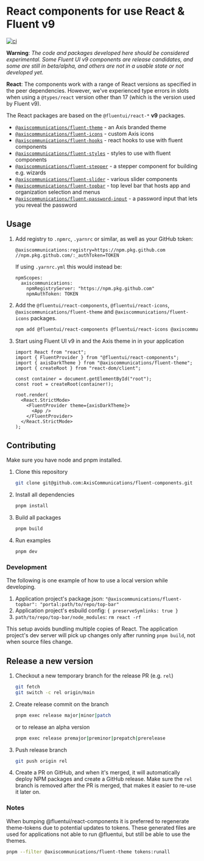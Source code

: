 # React components for use React & Fluent v9

[![ci](https://github.com/AxisCommunications/fluent-components/actions/workflows/verify.yml/badge.svg)](https://github.com/AxisCommunications/fluent-components/actions/workflows/verify.yml)

**Warning**: _The code and packages developed here should be considered experimental. Some Fluent UI v9 components are release candidates, and some are still in beta/alpha, and others are not in a usable state or not developed yet._

**React**: The components work with a range of React versions as specified in the peer dependencies. However, we've experienced type errors in slots when using a `@types/react` version other than 17 (which is the version used by Fluent v9).

The React packages are based on the `@fluentui/react-*` **v9** packages.

- [`@axiscommunications/fluent-theme`](theme/docs/README.md) - an Axis branded theme
- [`@axiscommunications/fluent-icons`](icons/docs/README.md) - custom Axis icons
- [`@axiscommunications/fluent-hooks`](hooks/docs/README.md) - react hooks to use with fluent components
- [`@axiscommunications/fluent-styles`](styles/docs/README.md) - styles to use with fluent components
- [`@axiscommunications/fluent-stepper`](components/stepper/docs/README.md) - a stepper component for building e.g. wizards
- [`@axiscommunications/fluent-slider`](components/slider/docs/README.md) - various slider components
- [`@axiscommunications/fluent-topbar`](components/topbar/docs/README.md) - top level bar that hosts app and organization selection and menus
- [`@axiscommunications/fluent-password-input`](components/password-input/docs/README.md) - a password input that lets you reveal the password

## Usage

1. Add registry to `.npmrc`, `.yarnrc` or similar, as well as your GitHub token:

   ```
   @axiscommunications:registry=https://npm.pkg.github.com
   //npm.pkg.github.com/:_authToken=TOKEN
   ```

   If using `.yarnrc.yml` this would instead be:

   ```
   npmScopes:
     axiscommunications:
       npmRegistryServer: "https://npm.pkg.github.com"
       npmAuthToken: TOKEN
   ```

2. Add the `@fluentui/react-components`, `@fluentui/react-icons`, `@axiscommunications/fluent-theme` and `@axiscommunications/fluent-icons` packages.

   ```sh
   npm add @fluentui/react-components @fluentui/react-icons @axiscommunications/fluent-theme @axiscommunications/fluent-icons
   ```

3. Start using Fluent UI v9 in and the Axis theme in in your application

   ```tsx
   import React from "react";
   import { FluentProvider } from "@fluentui/react-components";
   import { axisDarkTheme } from "@axiscommunications/fluent-theme";
   import { createRoot } from "react-dom/client";

   const container = document.getElementById("root");
   const root = createRoot(container!);

   root.render(
     <React.StrictMode>
       <FluentProvider theme={axisDarkTheme}>
         <App />
       </FluentProvider>
     </React.StrictMode>
   );
   ```

## Contributing

Make sure you have node and pnpm installed.

1. Clone this repository

   ```sh
   git clone git@github.com:AxisCommunications/fluent-components.git
   ```

2. Install all dependencies

   ```sh
   pnpm install
   ```

3. Build all packages

   ```sh
   pnpm build
   ```

4. Run examples

   ```sh
   pnpm dev
   ```

### Development

The following is one example of how to use a local version while developing.

1. Application project's package.json:
   `"@axiscommunications/fluent-topbar": "portal:path/to/repo/top-bar"`
2. Application project's esbuild config: `{ preserveSymlinks: true }`
3. `path/to/repo/top-bar/node_modules`: `rm react -rf`

This setup avoids bundling multiple copies of React. The application project's dev server
will pick up changes only after running `pnpm build`, not when source files change.

## Release a new version

1. Checkout a new temporary branch for the release PR (e.g. `rel`)

   ```sh
   git fetch
   git switch -c rel origin/main
   ```

2. Create release commit on the branch

   ```sh
   pnpm exec release major|minor|patch
   ```

   or to release an alpha version

   ```sh
   pnpm exec release premajor|preminor|prepatch|prerelease
   ```

3. Push release branch

   ```sh
   git push origin rel
   ```

4. Create a PR on GitHub, and when it's merged, it will automatically
   deploy NPM packages and create a GitHub release.
   Make sure the `rel` branch is removed after the PR is merged,
   that makes it easier to re-use it later on.

### Notes

When bumping @fluentui/react-components it is preferred to regenerate theme-tokens due to potential updates to tokens.
These generated files are used for applications not able to run @fluentui, but still be able to use the themes.

```sh
pnpm --filter @axiscommunications/fluent-theme tokens:runall
```
